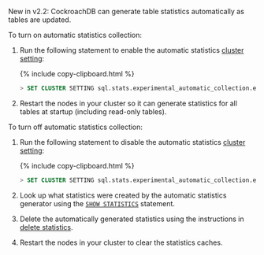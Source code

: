<span class="version-tag">New in v2.2</span>: CockroachDB can generate table statistics automatically as tables are updated.

To turn on automatic statistics collection:

1. Run the following statement to enable the automatic statistics [cluster setting](cluster-settings.html):

    {% include copy-clipboard.html %}
    ~~~ sql
    > SET CLUSTER SETTING sql.stats.experimental_automatic_collection.enabled=true
    ~~~

2. Restart the nodes in your cluster so it can generate statistics for all tables at startup (including read-only tables).

To turn off automatic statistics collection:

1. Run the following statement to disable the automatic statistics [cluster setting](cluster-settings.html):

    {% include copy-clipboard.html %}
    ~~~ sql
    > SET CLUSTER SETTING sql.stats.experimental_automatic_collection.enabled=false
    ~~~

2. Look up what statistics were created by the automatic statistics generator using the [`SHOW STATISTICS`](show-statistics.html) statement.

3. Delete the automatically generated statistics using the instructions in [delete statistics](create-statistics.html#delete-statistics).

4. Restart the nodes in your cluster to clear the statistics caches.
